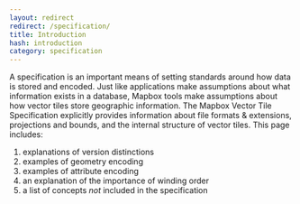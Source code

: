 ```yaml
---
layout: redirect
redirect: /specification/
title: Introduction
hash: introduction
category: specification
---
```


A specification is an important means of setting standards around how data is stored and encoded. Just like applications make assumptions about what information exists in a database, Mapbox tools make assumptions about how vector tiles store geographic information. The Mapbox Vector Tile Specification explicitly provides information about file formats & extensions, projections and bounds, and the internal structure of vector tiles. This page includes:

1. explanations of version distinctions
1. examples of geometry encoding
1. examples of attribute encoding
1. an explanation of the importance of winding order
1. a list of concepts *not* included in the specification

